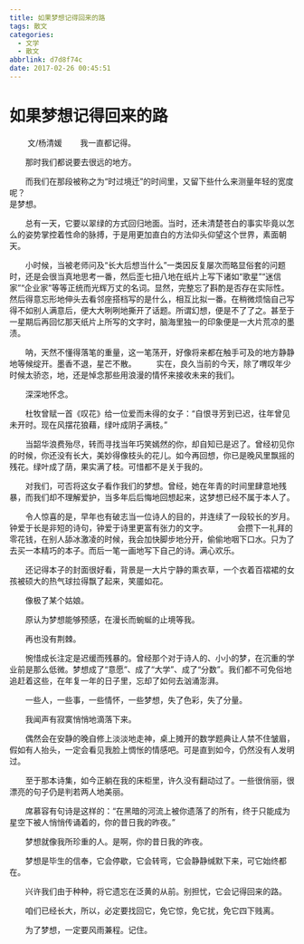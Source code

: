 ```yaml
---
title: 如果梦想记得回来的路
tags: 散文
categories:
  - 文学
  - 散文
abbrlink: d7d8f74c
date: 2017-02-26 00:45:51
---
```

# 如果梦想记得回来的路

　　
文/杨清媛
&emsp;&emsp;我一直都记得。  

&emsp;&emsp;那时我们都说要去很远的地方。

&emsp;&emsp;而我们在那段被称之为“时过境迁”的时间里，又留下些什么来测量年轻的宽度呢？  
是梦想。 

<!-- more -->
&emsp;&emsp;总有一天，它要以翠绿的方式回归地面。当时，还未清楚苍白的事实毕竟以怎么的姿势掌控着性命的脉搏，于是用更加直白的方法仰头仰望这个世界，素面朝天。　

&emsp;&emsp;小时候，当被老师问及“长大后想当什么”一类因反复屡次而略显俗套的问题时，还是会很当真地思考一番，然后歪七扭八地在纸片上写下诸如“歌星”“迷信家”“企业家”等等正统而光辉万丈的名词。显然，完整忘了斟酌是否存在实际性。然后得意忘形地伸头去看邻座搭档写的是什么，相互比拟一番。在稍微烦恼自己写得不如别人满意后，便大大咧咧地撕开了话题。所谓幻想，便是不了了之。甚至于一星期后再回忆那天纸片上所写的文字时，脑海里独一的印象便是一大片荒凉的墨渍。　　


&emsp;&emsp;呐，天然不懂得落笔的重量，这一笔荡开，好像将来都在触手可及的地方静静地等候绽开。墨香不退，星芒不散。 　　
实在，良久当前的今天，除了喟叹年少时候太骄恣，地，还是悼念那些用浪漫的情怀来接收未来的我们。 　　

&emsp;&emsp;深深地怀念。  

&emsp;&emsp;杜牧曾赋一首《叹花》给一位爱而未得的女子：“自恨寻芳到已迟，往年曾见未开时。现在风摆花狼藉，绿叶成阴子满枝。”  　　

&emsp;&emsp;当韶华浪费殆尽，转而寻找当年巧笑嫣然的你，却自知已是迟了。曾经初见你的时候，你还没有长大，美妙得像枝头的花儿。如今再回想，你已是晚风里飘摇的残花。绿叶成了荫，果实满了枝。可惜都不是关于我的。　　

&emsp;&emsp;对我们，可否将这女子看作我们的梦想。曾经，她在年青的时间里肆意地残暴，而我们却不理解爱护，当多年后后悔地回想起来，这梦想已经不属于本人了。　

&emsp;&emsp;令人惊喜的是，早年也有破志当一位诗人的目的，并连续了一段较长的岁月。钟爱于长是非短的诗句，钟爱于诗里更富有张力的文字。　　
&emsp;&emsp;会攒下一礼拜的零花钱，在别人舔冰激凌的时候，我会加快脚步地分开，偷偷地咽下口水。只为了去买一本精巧的本子。而后一笔一画地写下自己的诗。满心欢乐。　　

&emsp;&emsp;还记得本子的封面很好看，背景是一大片宁静的熏衣草，一个衣着百褶裙的女孩被硕大的热气球拉得飘了起来，笑靥如花。　　

&emsp;&emsp;像极了某个姑娘。　　

&emsp;&emsp;原认为梦想能够预感，在漫长而蜿蜒的止境等我。　　

&emsp;&emsp;再也没有荆棘。　　

&emsp;&emsp;惋惜成长注定是迟缓而残暴的。曾经那个对于诗人的、小小的梦，在沉重的学业前是那么低微。梦想成了“意愿”、成了“大学”、成了“分数”。我们都不可免俗地追赶着这些，在年复一年的日子里，忘却了如何去汹涌澎湃。 　　

&emsp;&emsp;一些人，一些事，一些情怀，一些梦想，失了色彩，失了分量。　　

&emsp;&emsp;我闻声有寂寞悄悄地滴落下来。　　

&emsp;&emsp;偶然会在安静的晚自修上淡淡地走神，桌上摊开的数学题典让人禁不住皱眉，假如有人抬头，一定会看见我脸上惆怅的情感吧。可是直到如今，仍然没有人发明过。  　　

&emsp;&emsp;至于那本诗集，如今正躺在我的床柜里，许久没有翻动过了。一些很俏丽，很漂亮的句子仍是判若两人地美丽。　　

&emsp;&emsp;席慕容有句诗是这样的：“在黑暗的河流上被你遗落了的所有，终于只能成为星空下被人悄悄传诵着的，你的昔日我的昨夜。” 　　

&emsp;&emsp;梦想就像我所珍重的人。是啊，你的昔日我的昨夜。　　

&emsp;&emsp;梦想是毕生的信奉，它会停歇，它会转弯，它会静静缄默下来，可它始终都在。　　

&emsp;&emsp;兴许我们由于种种，将它遗忘在泛黄的从前。别担忧，它会记得回来的路。　　

&emsp;&emsp;咱们已经长大，所以，必定要找回它，免它惊，免它扰，免它四下贱离。　　

&emsp;&emsp;为了梦想，一定要风雨兼程。记住。